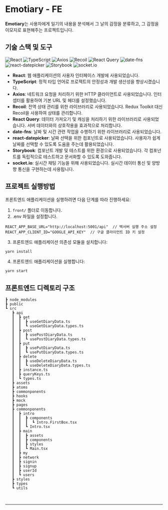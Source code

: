 # **Emotiary - FE**

**Emotiary**는 사용자에게 일기의 내용을 분석해서 그 날의 감정을 분류하고, 그 감정을 이모지로 표현해주는 프로젝트입니다.

## **기술 스택 및 도구**

![React](https://img.shields.io/badge/-React-222222?style=for-the-badge&logo=react)
![TypeScript](https://img.shields.io/badge/-TypeScript-3178C6?style=for-the-badge&logo=typescript&logoColor=ffffff)
![Axios](https://img.shields.io/badge/-Axios-007ACC?style=for-the-badge&logo=axios&logoColor=ffffff)
![Recoil](https://img.shields.io/badge/-Recoil-764ABC?style=for-the-badge&logo=recoil&logoColor=ffffff)
![React Query](https://img.shields.io/badge/-React_Query-FF4154?style=for-the-badge&logo=react-query&logoColor=ffffff)
![date-fns](https://img.shields.io/badge/-date--fns-EA4AAA?style=for-the-badge)
![react-datepicker](https://img.shields.io/badge/-react--datepicker-61DAFB?style=for-the-badge)
![Storybook](https://img.shields.io/badge/-Storybook-FF4785?style=for-the-badge&logo=storybook&logoColor=ffffff)
![socket.io](https://img.shields.io/badge/-socket.io-010101?style=for-the-badge&logo=socket.io&logoColor=ffffff)

- **React**: 웹 애플리케이션의 사용자 인터페이스 개발에 사용되었습니다.
- **TypeScript**: 정적 타입 언어로 프로젝트의 안정성과 개발 생산성을 향상시켰습니다.
- **Axios**: 네트워크 요청을 처리하기 위한 HTTP 클라이언트로 사용되었습니다. 인터셉터를 활용하여 기본 URL 및 헤더를 설정했습니다.
- **Recoil**: 전역 상태 관리를 위한 라이브러리로 사용되었습니다. Redux Toolkit 대신 Recoil을 사용하여 상태를 관리합니다.
- **React Query**: 데이터 가져오기 및 캐싱을 처리하기 위한 라이브러리로 사용되었습니다. 서버 데이터와의 상호작용을 효과적으로 처리합니다.
- **date-fns**: 날짜 및 시간 관련 작업을 수행하기 위한 라이브러리로 사용되었습니다.
- **react-datepicker**: 날짜 선택을 위한 컴포넌트로 사용되었습니다. 사용자가 쉽게 날짜를 선택할 수 있도록 도움을 주는데 활용되었습니다.
- **Storybook**: 컴포넌트 개발 및 테스트를 위한 환경으로 사용되었습니다. 각 컴포넌트를 독립적으로 테스트하고 문서화할 수 있도록 도와줍니다.
- **socket.io**: 실시간 채팅 기능을 위해 사용되었습니다. 실시간 데이터 통신 및 양방향 통신을 구현하는데 사용됩니다.

## **프로젝트 실행방법**
프론트엔드 애플리케이션을 실행하려면 다음 단계를 따라 진행하세요:

1. `front/` 폴더로 이동합니다.
2. .env 파일을 설정합니다.
```
REACT_APP_BASE_URL="http://localhost:5001/api"  // 백서버 실행 주소 설정
REACT_APP_CLIENT_ID="GOOGLE_API_KEY"  // 구글 클라이언트 ID 키 설정
```
3. 프론트엔드 애플리케이션 의존성 모듈을 설치합니다:

```bash
yarn install
```
4. 프론트엔드 애플리케이션을 실행합니다:
```bash
yarn start
```

## 프론트엔드 디렉토리 구조

```
┣ node_modules
┣ public
┗ src
   ┣ api
   ┃  ┣ get
   ┃  ┃  ┣ useGetDiaryData.ts 
   ┃  ┃  ┗ useGetDiaryData.types.ts
   ┃  ┣ post
   ┃  ┃  ┣ usePostDiaryData.ts 
   ┃  ┃  ┗ usePostDiaryData.types.ts
   ┃  ┣ put
   ┃  ┃  ┣ usePutDiaryData.ts 
   ┃  ┃  ┗ usePutDiaryData.types.ts
   ┃  ┣ delete
   ┃  ┃  ┣ useDeleteDiaryData.ts 
   ┃  ┃  ┗ useDeleteDiaryData.types.ts
   ┃  ┣ instance.ts
   ┃  ┣ queryKeys.ts
   ┃  ┗ types.ts
   ┣ assets
   ┣ atoms
   ┣ commonponents
   ┣ hooks
   ┣ mock
   ┣ pages
   ┣ commonponents
   ┃  ┣ intro
   ┃  ┃  ┣ components
   ┃  ┃  ┃  ┗ Intro.FirstBox.tsx
   ┃  ┃  ┗ Intro.tsx
   ┃  ┣ main
   ┃  ┃  ┣ assets
   ┃  ┃  ┣ components
   ┃  ┃  ┣ styles
   ┃  ┃  ┗ Main.tsx
   ┃  ┣ my
   ┃  ┣ network
   ┃  ┣ signin
   ┃  ┣ signup
   ┃  ┣ userId
   ┃  ┗ users
   ┣ styles
   ┣ types
   ┗ utils

```
<br>

---
